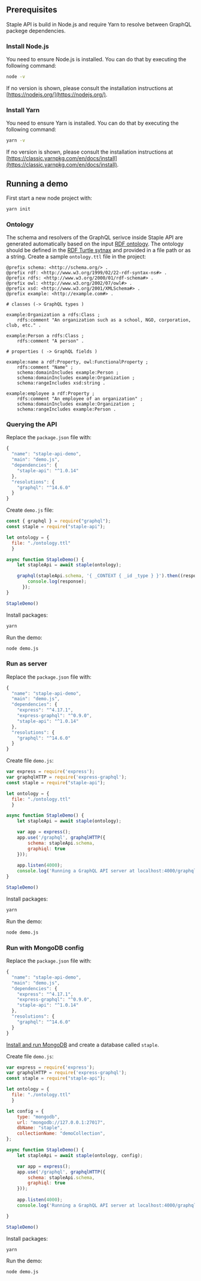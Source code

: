 ## Prerequisites

Staple API is build in Node.js and require Yarn to resolve between GraphQL packege dependencies. 

### Install Node.js

You need to ensure Node.js is installed. You can do that by executing the following command:

```bash
node -v
```

If no version is shown, please consult the installation instructions at [https://nodejs.org/](https://nodejs.org/).

### Install Yarn

You need to ensure Yarn is installed. You can do that by executing the following command:

```bash
yarn -v
```

If no version is shown, please consult the installation instructions at [https://classic.yarnpkg.com/en/docs/install](https://classic.yarnpkg.com/en/docs/install).

## Running a demo

First start a new node project with:

```bash
yarn init
```

### Ontology

The schema and resolvers of the GraphQL serivce inside Staple API are generated automatically based on the input [RDF ontology](/docs/?id=ontology-and-schema). The ontology should be defined in the [RDF Turtle sytnax](https://www.w3.org/TR/turtle/) and provided in a file path or as a string. Create a sample `ontology.ttl` file in the project:

```turtle
@prefix schema: <http://schema.org/> .
@prefix rdf: <http://www.w3.org/1999/02/22-rdf-syntax-ns#> .
@prefix rdfs: <http://www.w3.org/2000/01/rdf-schema#> .
@prefix owl: <http://www.w3.org/2002/07/owl#> .
@prefix xsd: <http://www.w3.org/2001/XMLSchema#> .
@prefix example: <http://example.com#> .

# classes (-> GraphQL types )

example:Organization a rdfs:Class ;
    rdfs:comment "An organization such as a school, NGO, corporation, club, etc." .

example:Person a rdfs:Class ;
    rdfs:comment "A person" .

# properties ( -> GraphQL fields )

example:name a rdf:Property, owl:FunctionalProperty ;
    rdfs:comment "Name" ;
    schema:domainIncludes example:Person ;
    schema:domainIncludes example:Organization ;
    schema:rangeIncludes xsd:string .

example:employee a rdf:Property ;
    rdfs:comment "An employee of an organization" ;
    schema:domainIncludes example:Organization ;
    schema:rangeIncludes example:Person .
```

### Querying the API

Replace the `package.json` file with:

```javascript
{
  "name": "staple-api-demo",
  "main": "demo.js",
  "dependencies": {
    "staple-api": "^1.0.14"
  },
  "resolutions": {
    "graphql": "^14.6.0"
  }
}
```


Create `demo.js` file:

```javascript
const { graphql } = require("graphql");
const staple = require("staple-api");

let ontology = {
  file: "./ontology.ttl"
  }

async function StapleDemo() {
    let stapleApi = await staple(ontology);  

    graphql(stapleApi.schema, '{ _CONTEXT { _id _type } }').then((response) => {
        console.log(response);
      });
}

StapleDemo()
```

Install packages:
```bash
yarn
```

Run the demo:
```bash
node demo.js
```


### Run as server

Replace the `package.json` file with:

```javascript
{
  "name": "staple-api-demo",
  "main": "demo.js",
  "dependencies": {
    "express": "^4.17.1",
    "express-graphql": "^0.9.0",
    "staple-api": "^1.0.14"
  },
  "resolutions": {
    "graphql": "^14.6.0"
  }
}
```

Create file `demo.js`:

```javascript
var express = require('express');
var graphqlHTTP = require('express-graphql');
const staple = require("staple-api");

let ontology = {
  file: "./ontology.ttl"
  }

async function StapleDemo() {
    let stapleApi = await staple(ontology);

    var app = express();
    app.use('/graphql', graphqlHTTP({
        schema: stapleApi.schema,
        graphiql: true
    }));
    
    app.listen(4000);
    console.log('Running a GraphQL API server at localhost:4000/graphql');
}

StapleDemo()
```

Install packages:
```bash
yarn
```

Run the demo:
```bash
node demo.js
```

### Run with MongoDB config

Replace the `package.json` file with:

```javascript
{
  "name": "staple-api-demo",
  "main": "demo.js",
  "dependencies": {
    "express": "^4.17.1",
    "express-graphql": "^0.9.0",
    "staple-api": "^1.0.14"
  },
  "resolutions": {
    "graphql": "^14.6.0"
  }
}
```

[Install and run MongoDB](https://docs.mongodb.com/manual/installation/) and create a database called `staple`.

Create file `demo.js`:

```javascript
var express = require('express');
var graphqlHTTP = require('express-graphql');
const staple = require("staple-api");

let ontology = {
  file: "./ontology.ttl"
  }

let config = {
    type: "mongodb",
    url: "mongodb://127.0.0.1:27017", 
    dbName: "staple",
    collectionName: "demoCollection",
};

async function StapleDemo() {
    let stapleApi = await staple(ontology, config);

    var app = express();
    app.use('/graphql', graphqlHTTP({
        schema: stapleApi.schema,
        graphiql: true
    }));
    
    app.listen(4000);
    console.log('Running a GraphQL API server at localhost:4000/graphql');

}

StapleDemo()
```

Install packages:
```bash
yarn
```

Run the demo:
```bash
node demo.js
```